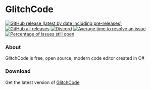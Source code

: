 # GlitchCode
[![GitHub release (latest by date including pre-releases)](https://img.shields.io/github/v/release/MichixYT/GlitchCode?include_prereleases&label=latest%20release)](https://github.com/MichixYT/GlitchCode/releases/latest)
[![GitHub all releases](https://img.shields.io/github/downloads/MichixYT/GlitchCode/total?label=total%20downloads)](#)
[![Discord](https://img.shields.io/discord/808809804469895208)](https://discord.gg/2dv42hZTC7)
[![Average time to resolve an issue](http://isitmaintained.com/badge/resolution/MichixYT/GlitchCode.svg)](#)
[![Percentage of issues still open](http://isitmaintained.com/badge/open/MichixYT/GlitchCode.svg)](#)
### About
GlitchCode is free, open source, modern code editor created in C#

### Download
Get the latest version of [GlitchCode](https://github.com/MichixYT/GlitchCode/releases)

